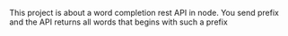 This project is about a word completion rest API in node. You send prefix and the API returns all words that begins with such a prefix
